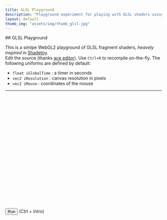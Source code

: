 ```yaml
---
title: GLSL Playground
description: "Playground experiment for playing with GLSL shaders using WebGL2"
layout: default
thumb_img: "assets/img/thumb_glsl.jpg"
---
```

<script src="libs/ace/ace.js" type="text/javascript" charset="utf-8"></script>
<script src="glsl-playground.js" type="module"></script>

<div class="my-4">

<div markdown="1">
## GLSL Playground

This is a simlpe WebGL2 playground of GLSL fragment shaders, *heavely inspired* in [Shadetoy](https://shadertoy.com").  
Edit the source (thanks [ace editor](https://ace.c9.io/)). Use `Ctrl+R` to recompile on-the-fly. The following uniforms are defined by default:
* `float iGlobalTime` : a timer in seconds
* `vec2 iResolution` : canvas resolution in pixels
* `vec2 iMouse` : coordinates of the mouse  

--- 
</div>

<div class="w-100" id="editor" style="height:350px;"></div>

<button type="button" id="run_button">Run</button> (Ctrl + Intro)
<br />
<canvas class="w-100" height="400px" id='glcanvas' style='background-color: red;'></canvas>

</div> 
